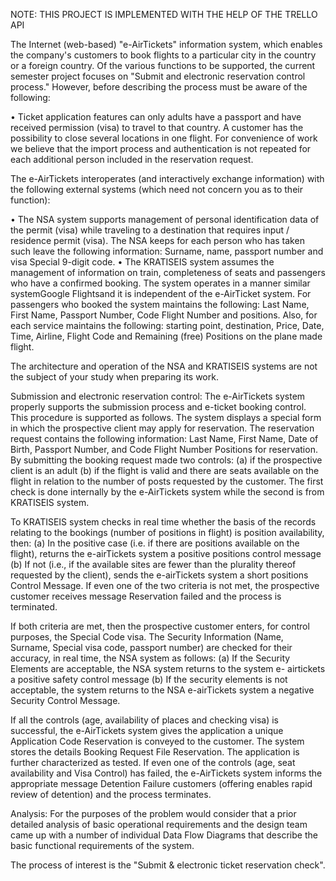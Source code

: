 NOTE: THIS PROJECT IS IMPLEMENTED WITH THE HELP OF THE TRELLO API

The Internet (web-based) "e-AirTickets" information system, which enables the company's customers to book flights to a particular city in the country or a foreign country. Of the various functions to be supported, the current semester project focuses on "Submit and electronic reservation control process." However, before describing the process must be aware of the following:

•	Ticket application features can only adults have a passport and have received permission (visa) to travel to that country. A customer has the possibility to close several locations in one flight. For convenience of work we believe that the import process and authentication is not repeated for each additional person included in the reservation request.

The e-AirTickets interoperates (and interactively exchange information) with the following external systems (which need not concern you as to their function):

•	The NSA system supports management of personal identification data of the permit (visa) while traveling to a destination that requires input / residence permit (visa). The NSA keeps for each person who has taken such leave the following information: Surname, name, passport number and visa Special 9-digit code.
•	The KRATISEIS system assumes the management of information on train, completeness of seats and passengers who have a confirmed booking. The system operates in a manner similar systemGoogle Flightsand it is independent of the e-AirTicket system. For passengers who booked the system maintains the following: Last Name, First Name, Passport Number, Code Flight Number and positions. Also, for each service maintains the following: starting point, destination, Price, Date, Time, Airline, Flight Code and Remaining (free) Positions on the plane made flight.

The architecture and operation of the NSA and KRATISEIS systems are not the subject of your study when preparing its work.

Submission and electronic reservation control:
The e-AirTickets system properly supports the submission process and e-ticket booking control. This procedure is supported as follows. The system displays a special form in which the prospective client may apply for reservation. The reservation request contains the following information: Last Name, First Name, Date of Birth, Passport Number, and Code Flight Number Positions for reservation. By submitting the booking request made two controls: (a) if the prospective client is an adult (b) if the flight is valid and there are seats available on the flight in relation to the number of posts requested by the customer. The first check is done internally by the e-AirTickets system while the second is from KRATISEIS system.

To KRATISEIS system checks in real time whether the basis of the records relating to the bookings (number of positions in flight) is position availability, then: (a) In the positive case (i.e. if there are positions available on the flight), returns the e-airTickets system a positive positions control message (b) If not (i.e., if the available sites are fewer than the plurality thereof requested by the client), sends the e-airTickets system a short positions Control Message. If even one of the two criteria is not met, the prospective customer receives message Reservation failed and the process is terminated.

If both criteria are met, then the prospective customer enters, for control purposes, the Special Code visa. The Security Information (Name, Surname, Special visa code, passport number) are checked for their accuracy, in real time, the NSA system as follows: (a) If the Security Elements are acceptable, the NSA system returns to the system e- airtickets a positive safety control message (b) If the security elements is not acceptable, the system returns to the NSA e-airTickets system a negative Security Control Message.

If all the controls (age, availability of places and checking visa) is successful, the e-AirTickets system gives the application a unique Application Code Reservation is conveyed to the customer. The system stores the details Booking Request File Reservation. The application is further characterized as tested. If even one of the controls (age, seat availability and Visa Control) has failed, the e-AirTickets system informs the appropriate message Detention Failure customers (offering enables rapid review of detention) and the process terminates.

Analysis:
For the purposes of the problem would consider that a prior detailed analysis of basic operational requirements and the design team came up with a number of individual Data Flow Diagrams that describe the basic functional requirements of the system.

The process of interest is the "Submit & electronic ticket reservation check".


